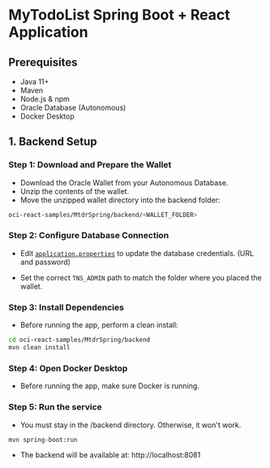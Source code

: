 # MyTodoList Spring Boot + React Application

## Prerequisites

- Java 11+
- Maven
- Node.js & npm
- Oracle Database (Autonomous)
- Docker Desktop

## 1. Backend Setup

### Step 1: Download and Prepare the Wallet

- Download the Oracle Wallet from your Autonomous Database.
- Unzip the contents of the wallet.
- Move the unzipped wallet directory into the backend folder:
```sh
oci-react-samples/MtdrSpring/backend/<WALLET_FOLDER>
```


### Step 2: Configure Database Connection

- Edit [`application.properties`](MtdrSpring/backend/src/main/resources/application.properties) to update the database credentials. (URL and password)

- Set the correct `TNS_ADMIN` path to match the folder where you placed the wallet.

### Step 3: Install Dependencies

- Before running the app, perform a clean install:
```sh
cd oci-react-samples/MtdrSpring/backend
mvn clean install
```

### Step 4: Open Docker Desktop

- Before running the app, make sure Docker is running.



### Step 5: Run the service
- You must stay in the /backend directory. Otherwise, it won't work.
```sh
mvn spring-boot:run
```

- The backend will be available at: http://localhost:8081